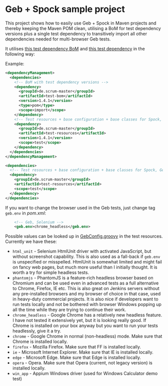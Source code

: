 # Geb + Spock sample project

This project shows how to easily use Geb + Spock in Maven projects and thereby keeping the Maven POM clean,
utilising a BoM for test dependency versions plus a single test dependency to transitively import all other
dependencies needed for multi-browser Geb tests.

It utilises [this test dependency BoM](https://github.com/kriegaex/MavenTestBom) and
[this test dependency](https://github.com/kriegaex/MavenTestResources) in the following way:

Example:

```xml
<dependencyManagement>
  <dependencies>
    <!-- BoM with test dependency versions -->
    <dependency>
      <groupId>de.scrum-master</groupId>
      <artifactId>test-bom</artifactId>
      <version>1.4.1</version>
      <type>pom</type>
      <scope>import</scope>
    </dependency>
    <!-- Test resources + base configuration + base classes for Spock, Geb, Selenium -->
    <dependency>
      <groupId>de.scrum-master</groupId>
      <artifactId>test-resources</artifactId>
      <version>1.4.1</version>
      <scope>test</scope>
    </dependency>
  </dependencies>
</dependencyManagement>

<dependencies>
  <!-- Test resources + base configuration + base classes for Spock, Geb, Selenium -->
  <dependency>
    <groupId>de.scrum-master</groupId>
    <artifactId>test-resources</artifactId>
    <scope>test</scope>
  </dependency>
</dependencies>
```

If you want to change the browser used in the Geb tests, just change tag `geb.env` in _pom.xml_:

```xml
    <!-- Geb, Selenium -->
    <geb.env>chrome_headless</geb.env>
```

Possible values can be looked up in
[GebConfig.groovy](https://github.com/kriegaex/MavenTestResources/blob/master/src/main/groovy/GebConfig.groovy)
in the test resources. Currently we have these:
* `html_unit` - Selenium HtmlUnit driver with activated JavaScript, but without screenshot capability.
  This is also used as a fall-back if `geb.env` is unspecified or misspelled. HtmlUnit is somewhat limited and
  might fail on fancy web pages, but much more useful than I initially thought. It is worth a try for simple
  headless tests.
* `phantomjs` - PhantomJS is a feature-rich headless browser based on Chromium and can be used even in advanced
  tests as a full alternative to Chrome, Firefox, IE etc. This is also great on Jenkins servers without any
  pre-installed browsers and my browser of choice in that case, used in heavy-duty commercial projects. It is
  also nice if developers want to run tests locally and not be bothered with browser Windows popping up all the
  time while they are trying to continue their work.
* `chrome_headless` - Google Chrome has a relatively new headless feature. I have not tested it extensively yet,
  but it is looking really good. If Chrome is installed on your box anyway but you want to run your tests
  headlessly, give it a try.  
* `chrome` - Google Chrome in normal (non-headless) mode. Make sure that Chrome is installed locally.
* `firefox` - Mozilla Firefox. Make sure that FF is installed locally.
* `ie` - Microsoft Internet Explorer. Make sure that IE is installed locally.
* `edge` - Microsoft Edge. Make sure that Edge is installed locally.
* `opera` - Opera. Make sure that Opera (current, not legacy version) is installed locally.
* `win_app` - Appium Windows driver (used for Windows Calculator demo test)
